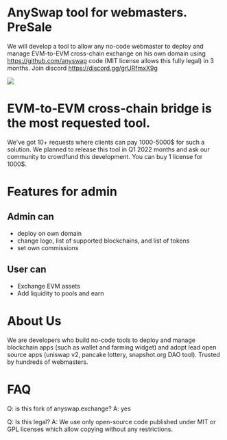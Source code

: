 # AnySwap tool for webmasters. PreSale

We will develop a tool to allow any no-code webmaster to deploy and manage EVM-to-EVM cross-chain exchange on his own domain using https://github.com/anyswap code (MIT license allows this fully legal) in 3 months. Join discord https://discord.gg/grURfmxX9g 

![](https://screenshots.wpmix.net/chrome_JJxTqAAmO6AM02fsOLQGhP5vUImjajOx.png)

# EVM-to-EVM cross-chain bridge is the most requested tool. 
We've got 10+ requests where clients can pay 1000-5000$ for such a solution. We planned to release this tool in Q1 2022 months and ask our community to crowdfund this development. You can buy 1 license for 1000$. 

# Features for admin
## Admin can
- deploy on own domain 
- change logo, list of supported blockchains, and list of tokens 
- set own commissions

## User can
- Exchange EVM assets
- Add liquidity to pools and earn 

# About Us
We are developers who build no-code tools to deploy and manage blockchain apps (such as wallet and farming widget) and adopt lead open source apps (uniswap v2, pancake lottery, snapshot.org DAO tool). Trusted by hundreds of webmasters. 

# FAQ
Q: is this fork of anyswap.exchange?
A: yes

Q: Is this legal?
A: We use only open-source code published under MIT or GPL licenses which allow copying without any restrictions.



